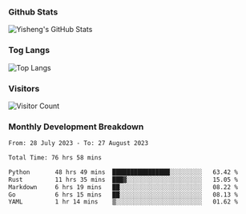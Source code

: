 ### Github Stats
![Yisheng's GitHub Stats](https://github-readme-stats-9qabuvhk1-gongyisheng.vercel.app/api?username=gongyisheng&count_private=true&show_icons=true)
### Tog Langs
![Top Langs](https://github-readme-stats-9qabuvhk1-gongyisheng.vercel.app/api/top-langs/?username=gongyisheng&layout=compact)
### Visitors
![Visitor Count](https://profile-counter.glitch.me/gongyisheng/count.svg)
### Monthly Development Breakdown
<!--START_SECTION:waka-->

```txt
From: 28 July 2023 - To: 27 August 2023

Total Time: 76 hrs 58 mins

Python       48 hrs 49 mins  ████████████████░░░░░░░░░   63.42 %
Rust         11 hrs 35 mins  ███▓░░░░░░░░░░░░░░░░░░░░░   15.05 %
Markdown     6 hrs 19 mins   ██░░░░░░░░░░░░░░░░░░░░░░░   08.22 %
Go           6 hrs 15 mins   ██░░░░░░░░░░░░░░░░░░░░░░░   08.13 %
YAML         1 hr 14 mins    ▒░░░░░░░░░░░░░░░░░░░░░░░░   01.62 %
```

<!--END_SECTION:waka-->

